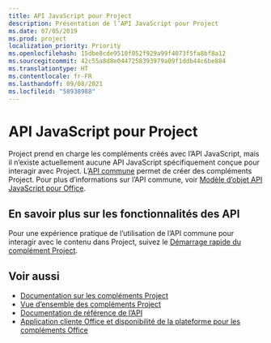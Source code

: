 ```yaml
---
title: API JavaScript pour Project
description: Présentation de l’API JavaScript pour Project
ms.date: 07/05/2019
ms.prod: project
localization_priority: Priority
ms.openlocfilehash: 15dbe8cde9510f052f929a99f4073f5fa8bf8a12
ms.sourcegitcommit: 42c55a8d8e0447258393979a09f1ddb44c6be884
ms.translationtype: HT
ms.contentlocale: fr-FR
ms.lasthandoff: 09/08/2021
ms.locfileid: "58938988"
---
```

# <a name="javascript-api-for-project"></a>API JavaScript pour Project

Project prend en charge les compléments créés avec l’API JavaScript, mais il n’existe actuellement aucune API JavaScript spécifiquement conçue pour interagir avec Project. L’[API commune](/javascript/api/office) permet de créer des compléments Project. Pour plus d’informations sur l’API commune, voir [Modèle d’objet API JavaScript pour Office](../../develop/office-javascript-api-object-model.md). 

## <a name="learn-about-api-capabilities"></a>En savoir plus sur les fonctionnalités des API

Pour une expérience pratique de l’utilisation de l’API commune pour interagir avec le contenu dans Project, suivez le [Démarrage rapide du complément Project](../../quickstarts/project-quickstart.md). 

## <a name="see-also"></a>Voir aussi

- [Documentation sur les compléments Project](../../project/index.yml)
- [Vue d’ensemble des compléments Project](../../project/project-add-ins.md)
- [Documentation de référence de l’API](../javascript-api-for-office.md)
- [Application cliente Office et disponibilité de la plateforme pour les compléments Office](../../overview/office-add-in-availability.md)